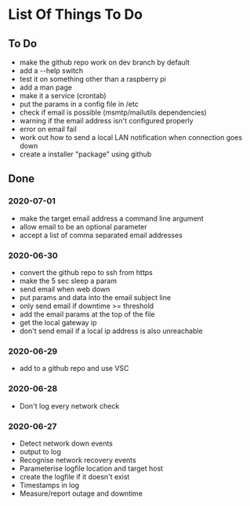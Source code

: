 # List Of Things To Do
## To Do
* make the github repo work on dev branch by default
* add a --help switch
* test it on something other than a raspberry pi
* add a man page
* make it a service (crontab)
* put the params in a config file in /etc
* check if email is possible (msmtp/mailutils dependencies)
* warning if the email address isn't configured properly
* error on email fail
* work out how to send a local LAN notification when connection goes down
* create a installer "package" using github

## Done
### 2020-07-01
* make the target email address a command line argument
* allow email to be an optional parameter
* accept a list of comma separated email addresses

### 2020-06-30
* convert the github repo to ssh from https
* make the 5 sec sleep a param
* send email when web down
* put params and data into the email subject line
* only send email if downtime >= threshold
* add the email params at the top of the file
* get the local gateway ip
* don't send email if a local ip address is also unreachable

### 2020-06-29
* add to a github repo and use VSC

### 2020-06-28
* Don't log every network check

### 2020-06-27
* Detect network down events
* output to log
* Recognise network recovery events
* Parameterise logfile location and target host
* create the logfile if it doesn't exist
* Timestamps in log
* Measure/report outage and downtime

